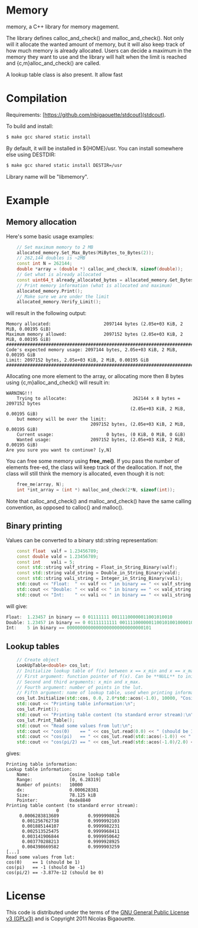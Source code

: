 # Memory
memory, a C++ library for memory magement.

The library defines calloc_and_check() and malloc_and_check(). Not only will it
allocate the wanted amount of memory, but it will also keep track of how much
memory is already allocated. Users can decide a maximum in the memory they want
to use and the library will halt when the limit is reached and {c,m}alloc_and_check()
are called.

A lookup table class is also present. It allow fast


# Compilation
Requirements: [https://github.com/nbigaouette/stdcout](stdcout).

To build and install:

``` bash
$ make gcc shared static install
```

By default, it will be installed in ${HOME}/usr. You can install somewhere else
using DESTDIR:

``` bash
$ make gcc shared static install DESTIR=/usr
```

Library name will be "libmemory".


# Example

## Memory allocation

Here's some basic usage examples:

``` C++
    // Set maximum memory to 2 MB
    allocated_memory.Set_Max_Bytes(MiBytes_to_Bytes(2));
    // 262,144 doubles is ~2MB
    const int N = 262144;
    double *array = (double *) calloc_and_check(N, sizeof(double));
    // Get what is already allocated
    const uint64_t already_allocated_bytes = allocated_memory.Get_Bytes_Allocated();
    // Print memory information (what is allocated and maximum)
    allocated_memory.Print();
    // Make sure we are under the limit
    allocated_memory.Verify_Limit();
```
will result in the following output:

```
Memory allocated:                    2097144 bytes (2.05e+03 KiB, 2 MiB, 0.00195 GiB)
Maximum memory allowed:              2097152 bytes (2.05e+03 KiB, 2 MiB, 0.00195 GiB)
#################################################################################################
Code's expected memory usage: 2097144 bytes, 2.05e+03 KiB, 2 MiB, 0.00195 GiB
Limit: 2097152 bytes, 2.05e+03 KiB, 2 MiB, 0.00195 GiB
#################################################################################################
```

Allocating one more element to the array, or allocating more then 8 bytes using {c,m}alloc_and_check()
will result in:

```
WARNING!!!
    Trying to allocate:                         262144 x 8 bytes = 2097152 bytes
                                               (2.05e+03 KiB, 2 MiB, 0.00195 GiB)
    but memory will be over the limit:
                                2097152 bytes, (2.05e+03 KiB, 2 MiB, 0.00195 GiB)
    Current usage:                    0 bytes, (0 KiB, 0 MiB, 0 GiB)
    Wanted usage:               2097152 bytes, (2.05e+03 KiB, 2 MiB, 0.00195 GiB)
Are you sure you want to continue? [y,N]
```

You can free some memory using **free_me()**. If you pass the number of elements
free-ed, the class will keep track of the deallocation. If not, the class will
still think the memory is allocated, even though it is not:


``` C++
    free_me(array, N);
    int *int_array = (int *) malloc_and_check(2*N, sizeof(int));
```

Note that calloc_and_check() and malloc_and_check() have the same calling convention,
as opposed to calloc() and malloc().


## Binary printing
Values can be converted to a binary std::string representation:

``` C++
    const float  valf = 1.23456789;
    const double vald = 1.23456789;
    const int    vali = 5;
    const std::string valf_string = Float_in_String_Binary(valf);
    const std::string vald_string = Double_in_String_Binary(vald);
    const std::string vali_string = Integer_in_String_Binary(vali);
    std::cout << "Float:  " << valf << " in binary == " << valf_string << "\n";
    std::cout << "Double: " << vald << " in binary == " << vald_string << "\n";
    std::cout << "Int:    " << vali << " in binary == " << vali_string << "\n";
```
will give:

``` C++
Float:  1.23457 in binary == 0 01111111 00111100000011001010010
Double: 1.23457 in binary == 0 01111111111 0011110000001100101001000010100000111101111000011011
Int:    5 in binary == 00000000000000000000000000000101
```

## Lookup tables

``` C++
    // Create object
    LookUpTable<double> cos_lut;
    // Initialize lookup table of f(x) between x == x_min and x == x_max.
    // First argument: function pointer of f(x). Can be **NULL** to initialize later.
    // Second and third arguments: x_min and x_max.
    // Fourth argument: number of points in the lut.
    // Fifth argument: name of lookup table, used when printing information.
    cos_lut.Initialize(std::cos, 0.0, 2.0*std::acos(-1.0), 10000, "Cosine lookup table");
    std::cout << "Printing table information:\n";
    cos_lut.Print();
    std::cout << "Printing table content (to standard error stream):\n";
    cos_lut.Print_Table();
    std::cout << "Read some values from lut:\n";
    std::cout << "cos(0)    == " << cos_lut.read(0.0) << " (should be 1)\n";
    std::cout << "cos(pi)   == " << cos_lut.read(std::acos(-1.0)) << " (should be -1)\n";
    std::cout << "cos(pi/2) == " << cos_lut.read(std::acos(-1.0)/2.0) << " (should be 0)\n";

```

gives:

```
Printing table information:
Lookup table information:
    Name:               Cosine lookup table
    Range:              [0, 6.28319]
    Number of points:   10000
    dx:                 0.000628381
    Size:               78.125 kiB
    Pointer:            0xde8840
Printing table content (to standard error stream):
                   0                      1
     0.0006283813689           0.9999998026
      0.001256762738           0.9999992103
      0.001885144107           0.9999982231
      0.002513525475           0.9999968411
      0.003141906844           0.9999950642
      0.003770288213           0.9999928925
      0.004398669582           0.9999903259
[...]
Read some values from lut:
cos(0)    == 1 (should be 1)
cos(pi)   == -1 (should be -1)
cos(pi/2) == -3.877e-12 (should be 0)
```


# License

This code is distributed under the terms of the [GNU General Public License v3 (GPLv3)](http://www.gnu.org/licenses/gpl.html) and is Copyright 2011 Nicolas Bigaouette.

